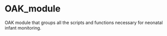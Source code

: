# OAK_module
OAK module that groups all the scripts and functions necessary for neonatal infant monitoring.
